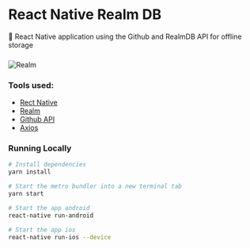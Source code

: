 # React Native Realm DB

:iphone: React Native application using the Github and RealmDB API for offline storage

###

![Realm](./.github/assets/relirk-realm-react-native.png)

### Tools used:

- [Rect Native](https://reactnative.dev/)
- [Realm](https://realm.io/)
- [Github API](https://developer.github.com/v3/)
- [Axios](https://github.com/axios/axios)

### Running Locally

```sh
# Install dependencies
yarn install

# Start the metro bundler into a new terminal tab
yarn start

# Start the app android
react-native run-android

# Start the app ios
react-native run-ios --device
```
